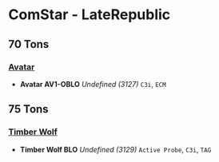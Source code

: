 # ComStar - LateRepublic

## 70 Tons

### [Avatar](../../mechs/avatar.md)
- **Avatar  AV1-OBLO** *Undefined (3127)* `C3i`, `ECM`

## 75 Tons

### [Timber Wolf](../../mechs/timber_wolf.md)
- **Timber Wolf  BLO** *Undefined (3129)* `Active Probe`, `C3i`, `TAG`
